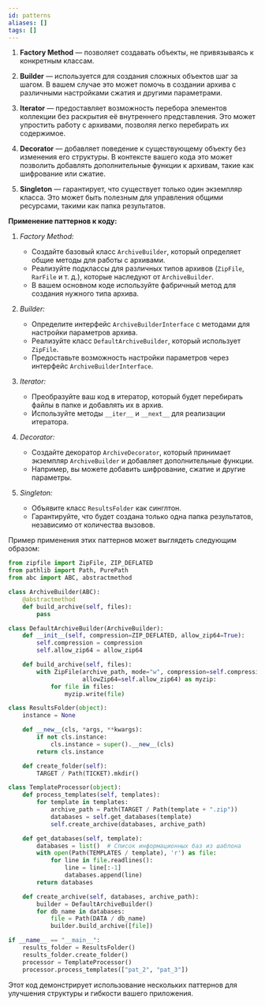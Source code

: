 ```yaml
---
id: patterns
aliases: []
tags: []
---
```


1. **Factory Method** — позволяет создавать объекты, не привязываясь к конкретным классам.

2. **Builder** — используется для создания сложных объектов шаг за шагом. В вашем случае это может помочь в создании архива с различными настройками сжатия и другими параметрами.

3. **Iterator** — предоставляет возможность перебора элементов коллекции без раскрытия её внутреннего представления. Это может упростить работу с архивами, позволяя легко перебирать их содержимое.

4. **Decorator** — добавляет поведение к существующему объекту без изменения его структуры. В контексте вашего кода это может позволить добавлять дополнительные функции к архивам, такие как шифрование или сжатие.

5. **Singleton** — гарантирует, что существует только один экземпляр класса. Это может быть полезным для управления общими ресурсами, такими как папка результатов.

**Применение паттернов к коду:**

1. *Factory Method:*

   * Создайте базовый класс `ArchiveBuilder`, который определяет общие методы для работы с архивами.
   * Реализуйте подклассы для различных типов архивов (`ZipFile`, `RarFile` и т. д.), которые наследуют от `ArchiveBuilder`.
   * В вашем основном коде используйте фабричный метод для создания нужного типа архива.

2. *Builder:*

   * Определите интерфейс `ArchiveBuilderInterface` с методами для настройки параметров архива.
   * Реализуйте класс `DefaultArchiveBuilder`, который использует `ZipFile`.
   * Предоставьте возможность настройки параметров через интерфейс `ArchiveBuilderInterface`.

3. *Iterator:*

   * Преобразуйте ваш код в итератор, который будет перебирать файлы в папке и добавлять их в архив.
   * Используйте методы `__iter__` и `__next__` для реализации итератора.

4. *Decorator:*

   * Создайте декоратор `ArchiveDecorator`, который принимает экземпляр `ArchiveBuilder` и добавляет дополнительные функции.
   * Например, вы можете добавить шифрование, сжатие и другие параметры.

5. *Singleton:*

   * Объявите класс `ResultsFolder` как синглтон.
   * Гарантируйте, что будет создана только одна папка результатов, независимо от количества вызовов.

Пример применения этих паттернов может выглядеть следующим образом:
```python
from zipfile import ZipFile, ZIP_DEFLATED
from pathlib import Path, PurePath
from abc import ABC, abstractmethod

class ArchiveBuilder(ABC):
    @abstractmethod
    def build_archive(self, files):
        pass

class DefaultArchiveBuilder(ArchiveBuilder):
    def __init__(self, compression=ZIP_DEFLATED, allow_zip64=True):
        self.compression = compression
        self.allow_zip64 = allow_zip64

    def build_archive(self, files):
        with ZipFile(archive_path, mode="w", compression=self.compression,
                     allowZip64=self.allow_zip64) as myzip:
            for file in files:
                myzip.write(file)

class ResultsFolder(object):
    instance = None

    def __new__(cls, *args, **kwargs):
        if not cls.instance:
            cls.instance = super().__new__(cls)
        return cls.instance

    def create_folder(self):
        TARGET / Path(TICKET).mkdir()

class TemplateProcessor(object):
    def process_templates(self, templates):
        for template in templates:
            archive_path = Path(TARGET / Path(template + ".zip"))
            databases = self.get_databases(template)
            self.create_archive(databases, archive_path)

    def get_databases(self, template):
        databases = list()  # Список информационных баз из шаблона
        with open(Path(TEMPLATES / template), 'r') as file:
            for line in file.readlines():
                line = line[:-1]
                databases.append(line)
        return databases

    def create_archive(self, databases, archive_path):
        builder = DefaultArchiveBuilder()
        for db_name in databases:
            file = Path(DATA / db_name)
            builder.build_archive([file])

if __name__ == "__main__":
    results_folder = ResultsFolder()
    results_folder.create_folder()
    processor = TemplateProcessor()
    processor.process_templates(["pat_2", "pat_3"])
```
Этот код демонстрирует использование нескольких паттернов для улучшения структуры и гибкости вашего приложения.
